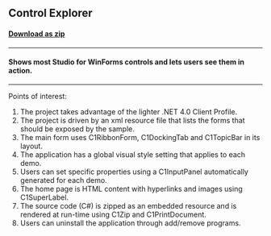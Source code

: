 ## Control Explorer
#### [Download as zip](https://grapecity.github.io/DownGit/#/home?url=https://github.com/GrapeCity/ComponentOne-WinForms-Samples/tree/master/NetFramework\Localization\Ko\ControlExplorer)
____
#### Shows most Studio for WinForms controls and lets users see them in action.
____
Points of interest:
1. The project takes advantage of the lighter .NET 4.0 Client Profile.
2. The project is driven by an xml resource file that lists the forms that should be exposed by the sample.
3. The main form uses C1RibbonForm, C1DockingTab and C1TopicBar in its layout.
4. The application has a global visual style setting that applies to each demo.
5. Users can set specific properties using a C1InputPanel automatically generated for each demo.
6. The home page is HTML content with hyperlinks and images using C1SuperLabel.
7. The source code (C#) is zipped as an embedded resource and is rendered at run-time using C1Zip and C1PrintDocument.
8. Users can uninstall the application through add/remove programs.
